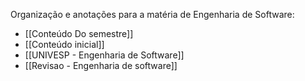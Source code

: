 Organização e anotações para a matéria de Engenharia de Software:
+ [[Conteúdo Do semestre]]
+ [[Conteúdo inicial]]
+ [[UNIVESP - Engenharia de Software]]
+ [[Revisao - Engenharia de software]]
